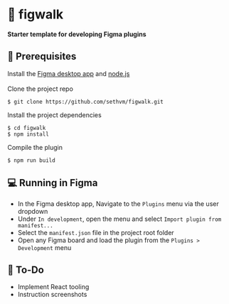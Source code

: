 # :electric_plug: figwalk

<b>Starter template for developing Figma plugins</b>
<br />

## :memo: Prerequisites
Install the [Figma desktop app](https://www.figma.com/downloads/) and [node.js](https://nodejs.org/en/download/)
\
\
Clone the project repo
```
$ git clone https://github.com/sethvm/figwalk.git
```
Install the project dependencies
```
$ cd figwalk
$ npm install
```
Compile the plugin
```
$ npm run build
```

## :computer: Running in Figma
 - In the Figma desktop app, Navigate to the `Plugins` menu via the user dropdown
 - Under `In development`, open the menu and select `Import plugin from manifest...`
 - Select the `manifest.json` file in the project root folder
 - Open any Figma board and load the plugin from the `Plugins > Development` menu

## :stars: To-Do
 - Implement React tooling
 - Instruction screenshots
 
